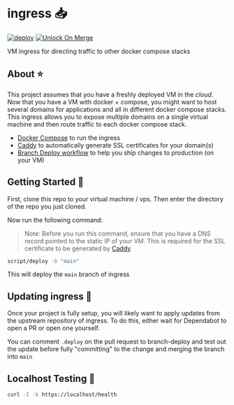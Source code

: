 # ingress 📥

[![deploy](https://github.com/GrantBirki/ingress/actions/workflows/deploy.yml/badge.svg)](https://github.com/GrantBirki/ingress/actions/workflows/deploy.yml) [![Unlock On Merge](https://github.com/GrantBirki/ingress/actions/workflows/unlock-on-merge.yml/badge.svg)](https://github.com/GrantBirki/ingress/actions/workflows/unlock-on-merge.yml)

VM ingress for directing traffic to other docker compose stacks

## About ⭐

This project assumes that you have a freshly deployed VM in the _cloud_. Now that you have a VM with docker + compose, you might want to host several domains for applications and all in different docker compose stacks. This ingress allows you to expose multiple domains on a single virtual machine and then route traffic to each docker compose stack.

- [Docker Compose](./docker-compose.yml) to run the ingress
- [Caddy](./src) to automatically generate SSL certificates for your domain(s)
- [Branch Deploy workflow](./.github/workflows/branch-deploy.yml) to help you ship changes to production (on your VM)

## Getting Started 🚀

First, clone this repo to your virtual machine / vps. Then enter the directory of the repo you just cloned.

Now run the following command:

> Note: Before you run this command, ensure that you have a DNS record pointed to the static IP of your VM. This is required for the SSL certificate to be generated by [Caddy](https://github.com/caddyserver/caddy)

```bash
script/deploy -b "main"
```

This will deploy the `main` branch of ingress

## Updating ingress 🔄

Once your project is fully setup, you will likely want to apply updates from the upstream repository of ingress. To do this, either wait for Dependabot to open a PR or open one yourself.

You can comment `.deploy` on the pull request to branch-deploy and test out the update before fully "committing" to the change and merging the branch into `main`

## Localhost Testing 🧪

```bash
curl -I -k https://localhost/health
```
